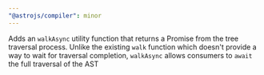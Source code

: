 ```yaml
---
"@astrojs/compiler": minor
---
```


Adds an `walkAsync` utility function that returns a Promise from the tree traversal process. Unlike the existing `walk` function which doesn't provide a way to wait for traversal completion, `walkAsync` allows consumers to `await` the full traversal of the AST
